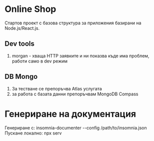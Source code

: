 # Online Shop 

Стартов проект с базова структура за приложения базирани на Node.js/React.js. 


## Dev tools

1. morgan - хваща HTTP заявките и ни показва къде има проблем, работи само в dev режим  

## DB Mongo 
1. За тестване се препоръчва Atlas услугата 
2. за работа с базата данни препоръчвам MongoDB Compass 

# Генериране на документация
Генериране с:
insomnia-documenter --config /path/to/insomnia.json
Пускане локално:
npx serv